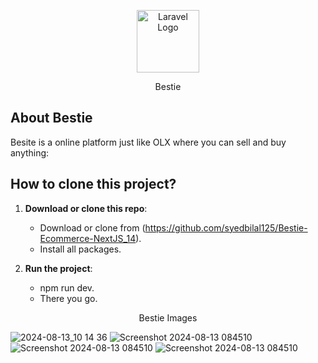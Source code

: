 <p align="center"><a href="https://laravel.com" target="_blank"><img src="https://firebasestorage.googleapis.com/v0/b/instagram-c1caa.appspot.com/o/1728142786909-logo.webp?alt=media&token=ef1251a9-3cf8-413b-903f-71ef51ae7072" width="100" alt="Laravel Logo"></a></p>
<p align="center">Bestie</p>

## About Bestie

Besite is a online platform just like OLX where you can sell and buy anything:

## How to clone this project?

1. **Download or clone this repo**:
   - Download or clone from (https://github.com/syedbilal125/Bestie-Ecommerce-NextJS_14).
   - Install all packages.
  
    
2. **Run the project**:
   - npm run dev.
   - There you go.

<p align="center"> Bestie Images </p>

![2024-08-13_10 14 36](https://firebasestorage.googleapis.com/v0/b/instag…=media&token=4a89346f-f15e-41d5-a70a-6fcceef728c2)
![Screenshot 2024-08-13 084510](https://firebasestorage.googleapis.com/v0/b/instag…=media&token=d34775b0-5f06-4a98-b42a-e5eb5ac256d3)
![Screenshot 2024-08-13 084510](https://firebasestorage.googleapis.com/v0/b/instag…=media&token=4b6b7225-cb0b-4f7c-b53d-5ed082b20d9b)
![Screenshot 2024-08-13 084510](https://firebasestorage.googleapis.com/v0/b/instag…=media&token=b2fa000d-3e2f-498d-9bc5-b3de7603041b)
